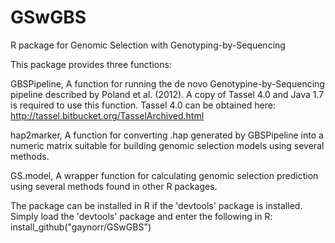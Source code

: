 GSwGBS
======

R package for Genomic Selection with Genotyping-by-Sequencing

This package provides three functions:

GBSPipeline, A function for running the de novo Genotypine-by-Sequencing pipeline described by Poland et al. (2012). A copy of Tassel 4.0 and Java 1.7 is required to use this function. Tassel 4.0 can be obtained here: http://tassel.bitbucket.org/TasselArchived.html 

hap2marker, A function for converting .hap generated by GBSPipeline into a numeric matrix suitable for building genomic selection models using several methods.

GS.model, A wrapper function for calculating genomic selection prediction using several methods found in other R packages.

The package can be installed in R if the 'devtools' package is installed. Simply load the 'devtools' package and enter the following in R: install_github("gaynorr/GSwGBS") 